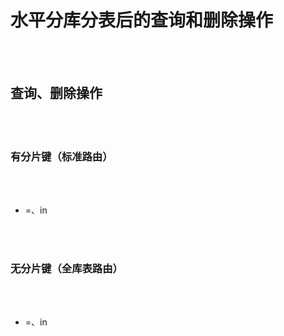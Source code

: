 # 水平分库分表后的查询和删除操作

 <br></br>

## 查询、删除操作

 <br></br>

### 有分片键（标准路由）

 <br></br>

- =、in

 <br></br>

### 无分片键（全库表路由）

 <br></br>

- =、in